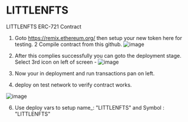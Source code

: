 # LITTLENFTS
LITTLENFTS ERC-721 Contract


1) Goto https://remix.ethereum.org/ then setup your new token here for testing.
2 Compile contract from this github.
![image](https://user-images.githubusercontent.com/22354862/137597145-8c2e19e3-23bc-45b8-93a0-e5d208eab828.png)

3) After this complies successfully you can goto the deployment stage. Select 3rd icon on left of screen - ![image](https://user-images.githubusercontent.com/22354862/137597169-f7578b4a-a788-404b-80b3-1c48d635c217.png)

4) Now your in deployment and run transactions pan on left.

5)  deploy on test network to verify contract works. 

![image](https://user-images.githubusercontent.com/22354862/137597099-46c25f40-44b3-4c08-b0a2-e1d8286a88bc.png)

6) Use deploy vars to setup name_: "LITTLENFTS" and Symbol : "LITTLENFTS"
